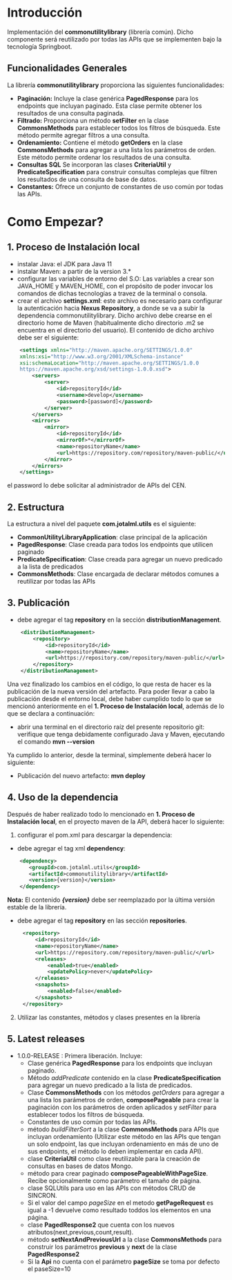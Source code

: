 # Introducción
Implementación del **commonutilitylibrary** (librería común). Dicho componente será reutilizado por todas las APIs que se implementen bajo la tecnología Springboot.

## Funcionalidades Generales
La librería **commonutilitylibrary** proporciona las siguientes funcionalidades:

* **Paginación:** Incluye la clase genérica **PagedResponse** para los endpoints que incluyan paginado. Esta clase permite obtener los resultados de una consulta paginada.
* **Filtrado:** Proporciona un método **setFilter** en la clase **CommonsMethods** para establecer todos los filtros de búsqueda. Este método permite agregar filtros a una consulta.
* **Ordenamiento:** Contiene el método **getOrders** en la clase **CommonsMethods** para agregar a una lista los parámetros de orden. Este método permite ordenar los resultados de una consulta.
* **Consultas SQL** Se incorporan las clases **CriteriaUtil** y **PredicateSpecification** para construir consultas complejas que filtren los resultados de una consulta de base de datos.
* **Constantes:** Ofrece un conjunto de constantes de uso común por todas las APIs.

# Como Empezar?

## 1. Proceso de Instalación local
- instalar Java: el JDK para Java 11
- instalar Maven: a partir de la version 3.*
- configurar las variables de entorno del S.O: Las variables a crear son JAVA_HOME y MAVEN_HOME, con el propósito de poder invocar los comandos de dichas tecnologías a travez de la terminal o consola.
- crear el archivo **settings.xml**: este archivo es necesario para configurar la autenticación hacia **Nexus Repository**, a donde se va a subir la dependencia commonutilitylibrary. Dicho archivo debe crearse en el directorio home de Maven (habitualmente dicho directorio .m2 se encuentra en el directorio del usuario). El contenido de dicho archivo debe ser el siguiente: <br>
```xml 
    <settings xmlns="http://maven.apache.org/SETTINGS/1.0.0"
    xmlns:xsi="http://www.w3.org/2001/XMLSchema-instance"
    xsi:schemaLocation="http://maven.apache.org/SETTINGS/1.0.0
    https://maven.apache.org/xsd/settings-1.0.0.xsd">
        <servers>
            <server>
                <id>repositoryId</id>
                <username>develop</username>
                <password>[password]</password>
            </server>
        </servers>
        <mirrors>
            <mirror>
                <id>repositoryId</id>
                <mirrorOf>*</mirrorOf>
                <name>repositoryName</name>
                <url>https://repository.com/repository/maven-public/</url>
            </mirror>
        </mirrors>
    </settings>
```  
el password lo debe solicitar al administrador de APIs del CEN.

## 2. Estructura
La estructura a nivel del paquete **com.jotalml.utils** es el siguiente:
- **CommonUtilityLibraryApplication**: clase principal de la aplicación
- **PagedResponse**: Clase creada para todos los endpoints que utilicen paginado
- **PredicateSpecification**: Clase creada para agregar un nuevo predicado a la lista de predicados
- **CommonsMethods**: Clase encargada de declarar métodos comunes a reutilizar por todas las APIs

## 3. Publicación
- debe agregar el tag **repository** en la sección **distributionManagement**.
   ```xml
    <distributionManagement>
        <repository>
            <id>repositoryId</id>
            <name>repositoryName</name>
            <url>https://repository.com/repository/maven-public/</url>
        </repository>
    </distributionManagement>
   ```
Una vez finalizado los cambios en el código, lo que resta de hacer es la publicación de la nueva versión del artefacto. Para poder llevar a cabo la publicación desde el entorno local, debe haber cumplido todo lo que se mencionó anteriormente en el **1. Proceso de Instalación local**, además de lo que se declara a continuación:
- abrir una terminal en el directorio raíz del presente repositorio git: verifique que tenga debidamente configurado Java y Maven, ejecutando el comando **mvn --version**

Ya cumplido lo anterior, desde la terminal, simplemente deberá hacer lo siguiente:
- Publicación del nuevo artefacto: **mvn deploy**

## 4. Uso de la dependencia
Después de haber realizado todo lo mencionado en **1. Proceso de Instalación local**, en el proyecto maven de la API, deberá hacer lo siguiente:
1. configurar el pom.xml para descargar la dependencia:
  - debe agregar el tag xml **dependency**:
  ```xml 
      <dependency>
         <groupId>com.jotalml.utils</groupId>
         <artifactId>commonutilitylibrary</artifactId>
         <version>{version}</version>
      </dependency>
   ```
  **Nota:** El contenido **_{version}_** debe ser reemplazado por la última versión estable de la librería.
  - debe agregar el tag **repository** en las sección **repositories**.
   ```xml
        <repository>
            <id>repositoryId</id>
            <name>repositoryName</name>
            <url>https://repository.com/repository/maven-public/</url>
            <releases>
                <enabled>true</enabled>
                <updatePolicy>never</updatePolicy>
            </releases>
            <snapshots>
                <enabled>false</enabled>
            </snapshots>
        </repository>
   ```

2. Utilizar las constantes, métodos y clases presentes en la librería

## 5. Latest releases
- 1.0.0-RELEASE : Primera liberación. Incluye:
   - Clase genérica **PagedResponse** para los endpoints que incluyan paginado. 
   - Método _addPredicate_ contenido en la clase **PredicateSpecification** para agregar un nuevo predicado a la lista de predicados. 
   - Clase **CommonsMethods** con los métodos _getOrders_ para agregar a una lista los parámetros de orden, __composePageable__ para crear la paginación con los parámetros de orden aplicados y _setFilter_ para establecer todos los filtros de búsqueda.
   - Constantes de uso común por todas las APIs.
   - método _buildFilterSort_ a la clase **CommonsMethods** para APIs que incluyan ordenamiento (Utilizar este método en las APIs que tengan un solo endpoint, las que incluyan ordenamiento en más de uno de sus endpoints, el método lo deben implementar en cada API).
   - clase **CriteriaUtil** como clase reutilizable para la creación de consultas en bases de datos Mongo.
   - método para crear paginado **composePageableWithPageSize**. Recibe opcionalmente como parámetro el tamaño de página.
   - clase SQLUtils para uso en las APIs con métodos CRUD de SINCRON.
   - Si el  valor del campo _pageSize_  en el metodo **getPageRequest** es igual a -1 devuelve como resultado toddos los elementos en una página.
   - clase **PagedResponse2** que cuenta con los nuevos atributos(next,previous,count,result).
   - método **setNextAndPreviousUrl** a la clase **CommonsMethods** para construir los parámetros **previous** y **next** de la clase **PagedResponse2**
   - Si la **Api** no cuenta con el parámetro **pageSize** se toma por defecto el paseSize=10